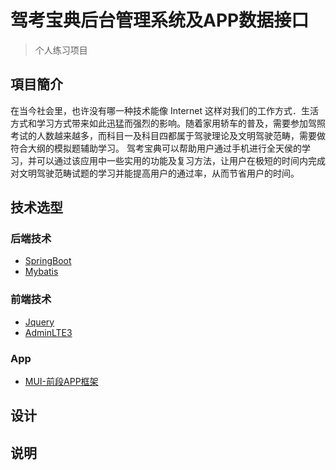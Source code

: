 # 驾考宝典后台管理系统及APP数据接口
> 个人练习项目
## 項目簡介
  在当今社会里，也许没有哪一种技术能像 Internet 这样对我们的工作方式．生活方式和学习方式带来如此迅猛而强烈的影响。随着家用轿车的普及，需要参加驾照考试的人数越来越多，而科目一及科目四都属于驾驶理论及文明驾驶范畴，需要做符合大纲的模拟题辅助学习。
  驾考宝典可以帮助用户通过手机进行全天侯的学习，并可以通过该应用中一些实用的功能及复习方法，让用户在极短的时间内完成对文明驾驶范畴试题的学习并能提高用户的通过率，从而节省用户的时间。
## 技术选型
### 后端技术
- [SpringBoot](http://spring.io/projects/spring-boot/)
- [Mybatis](http://www.mybatis.org/)
### 前端技术
- [Jquery](http://jquery.com/)
- [AdminLTE3](https://adminlte.io/themes/dev/AdminLTE/index.html)
### App
- [MUI-前段APP框架](http://dev.dcloud.net.cn/mui/)

## 设计

## 说明
